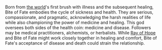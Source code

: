 Born from [the world](../../../../Places/The%20World.md)'s first brush with illness and the subsequent healing, Bite of Fate embodies the cycle of sickness and health. They are serious, compassionate, and pragmatic, acknowledging the harsh realities of life while also championing the power of medicine and healing. This god oversees both sides of the health coin: medicine and disease. Followers may be medical practitioners, alchemists, or herbalists. While [Ray of Hope](Ray%20of%20Hope.md) and Bite of Fate might work closely together in healing and comfort, Bite of Fate's acceptance of disease and death could strain the relationship.